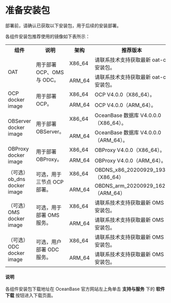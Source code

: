 # 准备安装包

部署前，请确认已获取以下安装包，用于后续的安装部署。

各组件安装包推荐使用的镜像如下表所示：

<table>
   <tr>
       <th>组件</th>
       <th>说明</th>
       <th>架构</th>
       <th>推荐版本</th>
   </tr>
   <tr>
       <td rowspan="2">OAT</td>
       <td rowspan="2">用于部署 OCP、OMS 与 ODC。</td>
       <td>X86_64</td>
       <td>请联系技术支持获取最新 oat-cli 安装包。</td>
   </tr>
   <tr>
       <td>ARM_64</td>
       <td>请联系技术支持获取最新 oat-cli 安装包。</td>
   </tr>
   <tr>
       <td rowspan="2">OCP docker image</td>
       <td rowspan="2">用于部署 OCP。</td>
       <td>X86_64</td>
       <td>OCP V4.0.0（X86_64）。</td>
   </tr>
   <tr>
       <td>ARM_64</td>
       <td>OCP V4.0.0（ARM_64）。</td>
   </tr>
   <tr>
       <td rowspan="2">OBServer docker image</td>
       <td rowspan="2">用于部署 OBServer。</td>
       <td>X86_64</td>
       <td>OceanBase 数据库 V4.0.0.0（X86_64）。</td>
   </tr>
   <tr>
       <td>ARM_64</td>
       <td>OceanBase 数据库 V4.0.0.0（ARM_64）。</td>
   </tr>
   <tr>
       <td rowspan="2">OBProxy docker image</td>
       <td rowspan="2">用于部署 OBProxy。</td>
       <td>X86_64</td>
       <td>OBProxy V4.0.0（X86_64）。</td>
   </tr>
   <tr>
       <td>ARM_64</td>
       <td>OBProxy V4.0.0（ARM_64）。</td>
   </tr>
   <tr>
       <td rowspan="2">（可选）ob_dns docker image</td>
       <td rowspan="2">可选，用于三节点 OCP 部署。</td>
       <td>X86_64</td>
       <td>OBDNS_x86_20200929_1937（X86_64）</td>
   </tr>
   <tr>
       <td>ARM_64</td>
       <td>OBDNS_arm_20200929_1620（ARM_64）</td>
   </tr>
   <tr>
       <td rowspan="2">（可选）OMS docker image</td>
       <td rowspan="2">可选，用于部署 OMS 服务。</td>
       <td>X86_64</td>
       <td>请联系技术支持获取最新 OMS 安装包。</td>
   </tr>
   <tr>
       <td>ARM_64</td>
       <td>请联系技术支持获取最新 OMS 安装包。</td>
   </tr>
   <tr>
       <td rowspan="2">（可选）ODC docker image</td>
       <td rowspan="2">可选，用户部署 ODC 服务。</td>
       <td>X86_64</td>
       <td>请联系技术支持获取最新 OMS 安装包。</td>
   </tr>
   <tr>
       <td>ARM_64</td>
       <td>请联系技术支持获取最新 OMS 安装包。</td>
   </tr>
</table>

  <main id="notice" type='explain'>
    <h4>说明</h4>
    <p>各组件安装包下载地址在 OceanBase 官方网站左上角单击 <strong>支持与服务</strong> 下的 <strong>软件下载</strong> 按钮进入下载页面。</p>
  </main>
